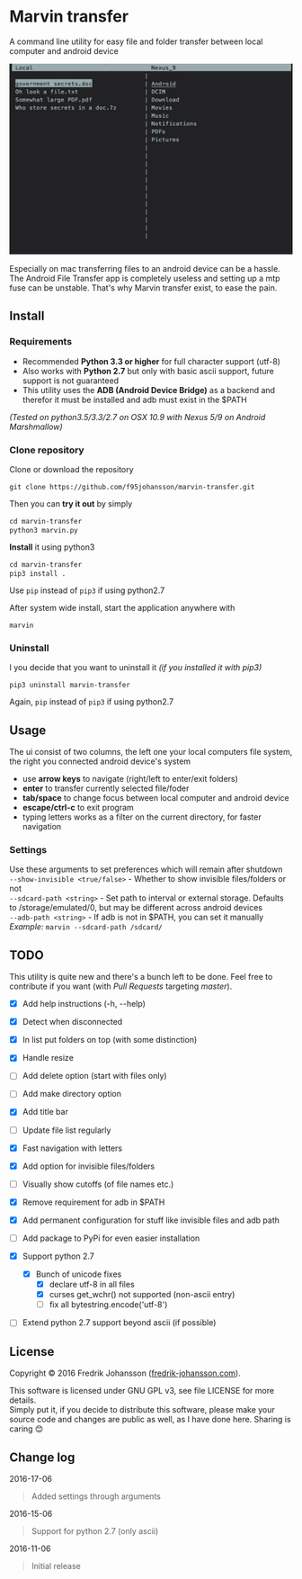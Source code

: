 Marvin transfer
===============
A command line utility for easy file and folder transfer between local computer and android device  

![Marvin demo](marvin-demo.gif)  

Especially on mac transferring files to an android device can be a hassle. The Android File Transfer app is completely useless and setting up a mtp fuse can be unstable. That's why Marvin transfer exist, to ease the pain.  

## Install
### Requirements
* Recommended **Python 3.3 or higher** for full character support (utf-8)
* Also works with **Python 2.7** but only with basic ascii support, future support is not guaranteed
* This utility uses the **ADB (Android Device Bridge)** as a backend and therefor it must be installed and adb must exist in the $PATH  

*(Tested on python3.5/3.3/2.7 on OSX 10.9 with Nexus 5/9 on Android Marshmallow)*


### Clone repository
Clone or download the repository

    git clone https://github.com/f95johansson/marvin-transfer.git

Then you can **try it out** by simply 

    cd marvin-transfer
    python3 marvin.py

**Install** it using python3

    cd marvin-transfer
    pip3 install .

Use `pip` instead of `pip3` if using python2.7

After system wide install, start the application anywhere with

    marvin

### Uninstall
I you decide that you want to uninstall it *(if you installed it with pip3)*

    pip3 uninstall marvin-transfer

Again, `pip` instead of `pip3` if using python2.7



## Usage
The ui consist of two columns, the left one your local computers file system, the right you connected android device's system

* use **arrow keys** to navigate (right/left to enter/exit folders)
* **enter** to transfer currently selected file/foder
* **tab/space** to change focus between local computer and android device
* **escape/ctrl-c** to exit program
* typing letters works as a filter on the current directory, for faster navigation

### Settings
Use these arguments to set preferences which will remain after shutdown  
`--show-invisible <true/false>` - Whether to show invisible files/folders or not  
`--sdcard-path <string>` - Set path to interval or external storage. Defaults to /storage/emulated/0, but may be different across android devices  
`--adb-path <string>` - If adb is not in \$PATH, you can set it manually  
*Example:* `marvin --sdcard-path /sdcard/`

## TODO
This utility is quite new and there's a bunch left to be done. Feel free to contribute if you want (with *Pull Requests* targeting *master*). 

* [X] Add help instructions (-h, --help)
* [X] Detect when disconnected
* [X] In list put folders on top (with some distinction)
* [X] Handle resize
* [ ] Add delete option (start with files only)
* [ ] Add make directory option
* [X] Add title bar
* [ ] Update file list regularly
* [X] Fast navigation with letters
* [X] Add option for invisible files/folders
* [ ] Visually show cutoffs (of file names etc.)
* [X] Remove requirement for adb in \$PATH
* [X] Add permanent configuration for stuff like invisible files and adb path
* [ ] Add package to PyPi for even easier installation
* [X] Support python 2.7
    * [X] Bunch of unicode fixes
        * [X] declare utf-8 in all files
        * [X] curses get_wchr() not supported (non-ascii entry)
        * [ ] fix all bytestring.encode('utf-8')
* [ ] Extend python 2.7 support beyond ascii (if possible)


## License
Copyright © 2016 Fredrik Johansson ([fredrik-johansson.com](http://fredrik-johansson.com)).

This software is licensed under GNU GPL v3, see file LICENSE for more details.  
Simply put it, if you decide to distribute this software, please make your source code and changes are public as well, as I have done here. Sharing is caring 😊  

## Change log
2016-17-06
> Added settings through arguments

2016-15-06
> Support for python 2.7 (only ascii)

2016-11-06
>  Initial release
